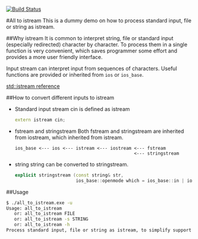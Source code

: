 [![Build Status](https://travis-ci.org/limingjie/all_to_istream.svg?branch=master)](https://travis-ci.org/limingjie/all_to_istream)

#All to istream
This is a dummy demo on how to process standard input, file or string as
istream.

##Why istream
It is common to interpret string, file or standard input (especially redirected)
character by character. To process them in a single function is very convenient,
which saves programmer some effort and provides a more user friendly interface.

Input stream can interpret input from sequences of characters. Useful functions
are provided or inherited from `ios` or `ios_base`.

[std::istream reference](http://www.cplusplus.com/reference/istream/istream/?kw=istream)

##How to convert different inputs to istream

- Standard input stream
cin is defined as istream

  ```c++
  extern istream cin;
  ```

- fstream and stringstream
Both fstream and stringstream are inherited from iostream, which inherited from istream.

  ```
  ios_base <--- ios <--- istream <--- iostream <--- fstream
                                               <--- stringstream
  ```

- string
string can be converted to stringstream.

  ```c++
  explicit stringstream (const string& str,
                         ios_base::openmode which = ios_base::in | ios_base::out);
  ```

##Usage

```bash
$ ./all_to_istream.exe -u
Usage: all_to_istream
   or: all_to_istream FILE
   or: all_to_istream -s STRING
   or: all_to_istream -h
Process standard input, file or string as istream, to simplify support to different inputs.
```
